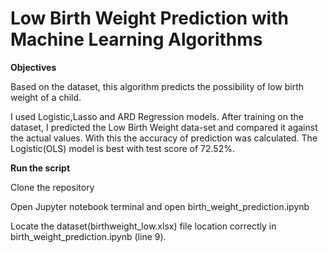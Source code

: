 # Low Birth Weight Prediction with Machine Learning Algorithms

<b>Objectives</b><br>

Based on the dataset, this algorithm predicts the possibility of low birth weight of a child.<br>

I used Logistic,Lasso and ARD Regression models. After training on the dataset, I predicted the Low Birth Weight data-set and compared it against the actual values. With this the accuracy of prediction was calculated. The Logistic(OLS) model is best with test score of 72.52%.<br>

<b>Run the script</b><br>

Clone the repository<br>

Open Jupyter notebook terminal and open birth_weight_prediction.ipynb

Locate the dataset(birthweight_low.xlsx) file location correctly in birth_weight_prediction.ipynb (line 9).
